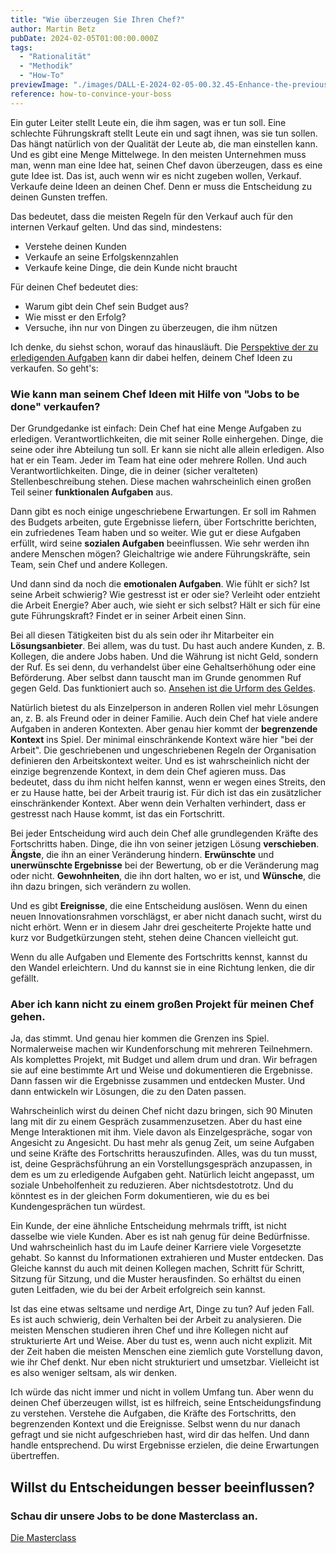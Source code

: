 ```yaml
---
title: "Wie überzeugen Sie Ihren Chef?"
author: Martin Betz
pubDate: 2024-02-05T01:00:00.000Z
tags:
  - "Rationalität"
  - "Methodik"
  - "How-To"
previewImage: "./images/DALL·E-2024-02-05-00.32.45-Enhance-the-previous-scene-with-clearer-more-detailed-faces-on-both-the-employee-and-the-boss.-The-employee-is-confidently-explaining-a-new-proposal.webp"
reference: how-to-convince-your-boss
---
```


Ein guter Leiter stellt Leute ein, die ihm sagen, was er tun soll. Eine schlechte Führungskraft stellt Leute ein und sagt ihnen, was sie tun sollen. Das hängt natürlich von der Qualität der Leute ab, die man einstellen kann. Und es gibt eine Menge Mittelwege. In den meisten Unternehmen muss man, wenn man eine Idee hat, seinen Chef davon überzeugen, dass es eine gute Idee ist. Das ist, auch wenn wir es nicht zugeben wollen, Verkauf. Verkaufe deine Ideen an deinen Chef. Denn er muss die Entscheidung zu deinen Gunsten treffen.

Das bedeutet, dass die meisten Regeln für den Verkauf auch für den internen Verkauf gelten. Und das sind, mindestens:

- Verstehe deinen Kunden
- Verkaufe an seine Erfolgskennzahlen
- Verkaufe keine Dinge, die dein Kunde nicht braucht

Für deinen Chef bedeutet dies:

- Warum gibt dein Chef sein Budget aus?
- Wie misst er den Erfolg?
- Versuche, ihn nur von Dingen zu überzeugen, die ihm nützen

Ich denke, du siehst schon, worauf das hinausläuft. Die [Perspektive der zu erledigenden Aufgaben](/blog/verstehen-die-zu-erledigenden-Aufgaben-Perspektive/) kann dir dabei helfen, deinem Chef Ideen zu verkaufen. So geht's:

### Wie kann man seinem Chef Ideen mit Hilfe von "Jobs to be done" verkaufen?

Der Grundgedanke ist einfach: Dein Chef hat eine Menge Aufgaben zu erledigen. Verantwortlichkeiten, die mit seiner Rolle einhergehen. Dinge, die seine oder ihre Abteilung tun soll. Er kann sie nicht alle allein erledigen. Also hat er ein Team. Jeder im Team hat eine oder mehrere Rollen. Und auch Verantwortlichkeiten. Dinge, die in deiner (sicher veralteten) Stellenbeschreibung stehen. Diese machen wahrscheinlich einen großen Teil seiner **funktionalen Aufgaben** aus.

Dann gibt es noch einige ungeschriebene Erwartungen. Er soll im Rahmen des Budgets arbeiten, gute Ergebnisse liefern, über Fortschritte berichten, ein zufriedenes Team haben und so weiter. Wie gut er diese Aufgaben erfüllt, wird seine **sozialen Aufgaben** beeinflussen. Wie sehr werden ihn andere Menschen mögen? Gleichaltrige wie andere Führungskräfte, sein Team, sein Chef und andere Kollegen.

Und dann sind da noch die **emotionalen Aufgaben**. Wie fühlt er sich? Ist seine Arbeit schwierig? Wie gestresst ist er oder sie? Verleiht oder entzieht die Arbeit Energie? Aber auch, wie sieht er sich selbst? Hält er sich für eine gute Führungskraft? Findet er in seiner Arbeit einen Sinn.

Bei all diesen Tätigkeiten bist du als sein oder ihr Mitarbeiter ein **Lösungsanbieter**. Bei allem, was du tust. Du hast auch andere Kunden, z. B. Kollegen, die andere Jobs haben. Und die Währung ist nicht Geld, sondern der Ruf. Es sei denn, du verhandelst über eine Gehaltserhöhung oder eine Beförderung. Aber selbst dann tauscht man im Grunde genommen Ruf gegen Geld. Das funktioniert auch so. [Ansehen ist die Urform des Geldes](https://royalsocietypublishing.org/doi/10.1098/rstb.2015.0100).

Natürlich bietest du als Einzelperson in anderen Rollen viel mehr Lösungen an, z. B. als Freund oder in deiner Familie. Auch dein Chef hat viele andere Aufgaben in anderen Kontexten. Aber genau hier kommt der **begrenzende Kontext** ins Spiel. Der minimal einschränkende Kontext wäre hier "bei der Arbeit". Die geschriebenen und ungeschriebenen Regeln der Organisation definieren den Arbeitskontext weiter. Und es ist wahrscheinlich nicht der einzige begrenzende Kontext, in dem dein Chef agieren muss. Das bedeutet, dass du ihm nicht helfen kannst, wenn er wegen eines Streits, den er zu Hause hatte, bei der Arbeit traurig ist. Für dich ist das ein zusätzlicher einschränkender Kontext. Aber wenn dein Verhalten verhindert, dass er gestresst nach Hause kommt, ist das ein Fortschritt.

Bei jeder Entscheidung wird auch dein Chef alle grundlegenden Kräfte des Fortschritts haben. Dinge, die ihn von seiner jetzigen Lösung **verschieben**. **Ängste**, die ihn an einer Veränderung hindern. **Erwünschte** und **unerwünschte Ergebnisse** bei der Bewertung, ob er die Veränderung mag oder nicht. **Gewohnheiten**, die ihn dort halten, wo er ist, und **Wünsche**, die ihn dazu bringen, sich verändern zu wollen.

Und es gibt **Ereignisse**, die eine Entscheidung auslösen. Wenn du einen neuen Innovationsrahmen vorschlägst, er aber nicht danach sucht, wirst du nicht erhört. Wenn er in diesem Jahr drei gescheiterte Projekte hatte und kurz vor Budgetkürzungen steht, stehen deine Chancen vielleicht gut.

Wenn du alle Aufgaben und Elemente des Fortschritts kennst, kannst du den Wandel erleichtern. Und du kannst sie in eine Richtung lenken, die dir gefällt.

### Aber ich kann nicht zu einem großen Projekt für meinen Chef gehen.

Ja, das stimmt. Und genau hier kommen die Grenzen ins Spiel. Normalerweise machen wir Kundenforschung mit mehreren Teilnehmern. Als komplettes Projekt, mit Budget und allem drum und dran. Wir befragen sie auf eine bestimmte Art und Weise und dokumentieren die Ergebnisse. Dann fassen wir die Ergebnisse zusammen und entdecken Muster. Und dann entwickeln wir Lösungen, die zu den Daten passen.

Wahrscheinlich wirst du deinen Chef nicht dazu bringen, sich 90 Minuten lang mit dir zu einem Gespräch zusammenzusetzen. Aber du hast eine Menge Interaktionen mit ihm. Viele davon als Einzelgespräche, sogar von Angesicht zu Angesicht. Du hast mehr als genug Zeit, um seine Aufgaben und seine Kräfte des Fortschritts herauszufinden. Alles, was du tun musst, ist, deine Gesprächsführung an ein Vorstellungsgespräch anzupassen, in dem es um zu erledigende Aufgaben geht. Natürlich leicht angepasst, um soziale Unbeholfenheit zu reduzieren. Aber nichtsdestotrotz. Und du könntest es in der gleichen Form dokumentieren, wie du es bei Kundengesprächen tun würdest.

Ein Kunde, der eine ähnliche Entscheidung mehrmals trifft, ist nicht dasselbe wie viele Kunden. Aber es ist nah genug für deine Bedürfnisse. Und wahrscheinlich hast du im Laufe deiner Karriere viele Vorgesetzte gehabt. So kannst du Informationen extrahieren und Muster entdecken. Das Gleiche kannst du auch mit deinen Kollegen machen, Schritt für Schritt, Sitzung für Sitzung, und die Muster herausfinden. So erhältst du einen guten Leitfaden, wie du bei der Arbeit erfolgreich sein kannst.

Ist das eine etwas seltsame und nerdige Art, Dinge zu tun? Auf jeden Fall. Es ist auch schwierig, dein Verhalten bei der Arbeit zu analysieren. Die meisten Menschen studieren ihren Chef und ihre Kollegen nicht auf strukturierte Art und Weise. Aber du tust es, wenn auch nicht explizit. Mit der Zeit haben die meisten Menschen eine ziemlich gute Vorstellung davon, wie ihr Chef denkt. Nur eben nicht strukturiert und umsetzbar. Vielleicht ist es also weniger seltsam, als wir denken.

Ich würde das nicht immer und nicht in vollem Umfang tun. Aber wenn du deinen Chef überzeugen willst, ist es hilfreich, seine Entscheidungsfindung zu verstehen. Verstehe die Aufgaben, die Kräfte des Fortschritts, den begrenzenden Kontext und die Ereignisse. Selbst wenn du nur danach gefragt und sie nicht aufgeschrieben hast, wird dir das helfen. Und dann handle entsprechend. Du wirst Ergebnisse erzielen, die deine Erwartungen übertreffen.

## Willst du Entscheidungen besser beeinflussen?

### Schau dir unsere Jobs to be done Masterclass an.

[Die Masterclass](/leistungen/mastering-jobs-to-be-done-online-workshop/)

